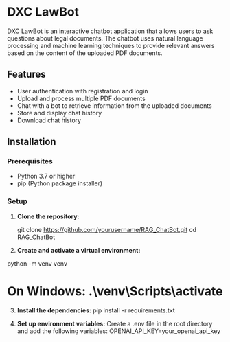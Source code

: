 # DXC LawBot

DXC LawBot is an interactive chatbot application that allows users to ask questions about legal documents. The chatbot uses natural language processing and machine learning techniques to provide relevant answers based on the content of the uploaded PDF documents.


## Features

- User authentication with registration and login
- Upload and process multiple PDF documents
- Chat with a bot to retrieve information from the uploaded documents
- Store and display chat history
- Download chat history

## Installation

### Prerequisites

- Python 3.7 or higher
- pip (Python package installer)

### Setup

1. **Clone the repository:**
   
   git clone https://github.com/yourusername/RAG_ChatBot.git
   cd RAG_ChatBot

2. **Create and activate a virtual environment:**

 
  python -m venv venv
  # On Windows: .\venv\Scripts\activate

3. **Install the dependencies:**
   pip install -r requirements.txt

4. **Set up environment variables:**
  Create a .env file in the root directory and add the following variables:
  OPENAI_API_KEY=your_openai_api_key
